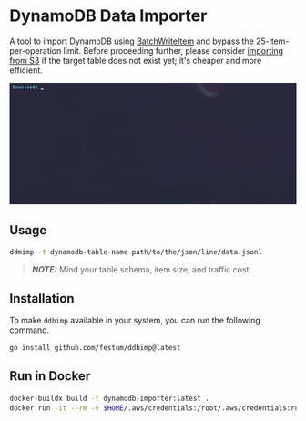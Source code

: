 # DynamoDB Data Importer

A tool to import DynamoDB using [BatchWriteItem](https://docs.aws.amazon.com/amazondynamodb/latest/APIReference/API_BatchWriteItem.html) and bypass the 25-item-per-operation limit. Before proceeding further, please consider [importing from S3](https://docs.aws.amazon.com/amazondynamodb/latest/developerguide/S3DataImport.HowItWorks.html) if the target table does not exist yet; it's cheaper and more efficient.

![Demo](./docs/assets/images/demo.gif)

## Usage

```sh
ddmimp -t dynamodb-table-name path/to/the/json/line/data.jsonl
```

> **_NOTE:_** Mind your table schema, item size, and traffic cost.

## Installation

To make `ddbimp` available in your system, you can run the following command.

```sh
go install github.com/festum/ddbimp@latest
```

## Run in Docker

```sh
docker-buildx build -t dynamodb-importer:latest .
docker run -it --rm -v $HOME/.aws/credentials:/root/.aws/credentials:ro -v /tmp/ddbimp:/var/ddbimp/input --entrypoint bash dynamodb-importer
```
